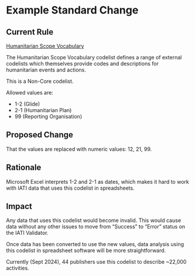 # Example Standard Change

## Current Rule

[Humanitarian Scope Vocabulary](https://iatistandard.org/en/iati-standard/203/codelists/humanitarianscopevocabulary/)

The Humanitarian Scope Vocabulary codelist defines a range of external codelists which themselves provide codes and descriptions for humanitarian events and actions.

This is a Non-Core codelist.

Allowed values are:
* 1-2 (Glide)
* 2-1 (Humanitarian Plan)
* 99 (Reporting Organisation)

## Proposed Change

That the values are replaced with numeric values: 12, 21, 99.

## Rationale

Microsoft Excel interprets 1-2 and 2-1 as dates, which makes it hard to work with IATI data that uses this codelist in spreadsheets. 

## Impact

Any data that uses this codelist would become invalid. This would cause data without any other issues to move from “Success” to “Error” status on the IATI Validator. 

Once data has been converted to use the new values, data analysis using this codelist in spreadsheet software will be more straightforward. 

Currently (Sept 2024), 44 publishers use this codelist to describe ~22,000 activities.